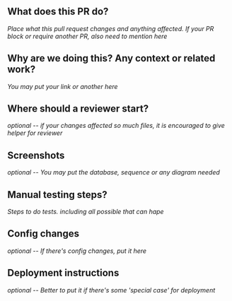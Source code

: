 ## What does this PR do?
_Place what this pull request changes and anything affected. If your PR block or require another PR, also need to mention here_

## Why are we doing this? Any context or related work?
_You may put your link or another here_

## Where should a reviewer start?
_optional -- if your changes affected so much files, it is encouraged to give helper for reviewer_

## Screenshots
_optional -- You may put the database, sequence or any diagram needed_

## Manual testing steps?
_Steps to do tests. including all possible that can hape_

## Config changes
_optional -- If there's config changes, put it here_

## Deployment instructions
_optional -- Better to put it if there's some 'special case' for deployment_

